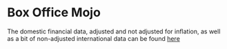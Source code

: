 # Box Office Mojo 
The domestic financial data, adjusted and not adjusted for inflation, as well as a bit of non-adjusted international data can be found [here](http://www.boxofficemojo.com/franchises/chart/?id=jamesbond.htm)

